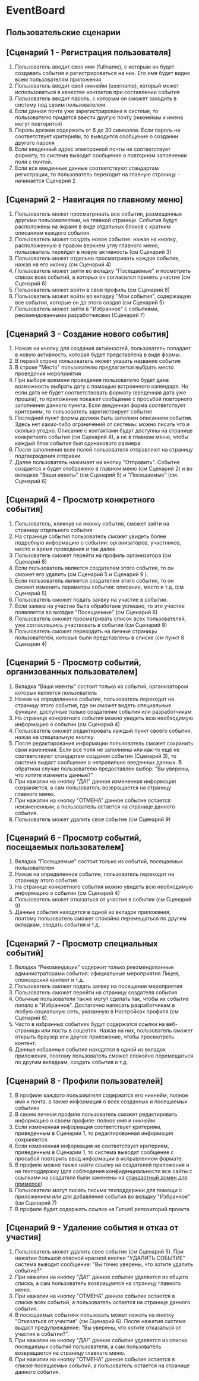 
# EventBoard
  
## Пользовательские сценарии  
  

  
## [Сценарий 1 - Регистрация пользователя]

1. Пользователь вводит свое имя (fullname), с которым он будет создавать события и регистрироваться на них. Его имя будет видно всем пользователям приложения
2. Пользователь вводит свой никнейм (username), который может использоваться в качестве контактов при составлении события
3. Пользователь вводит пароль, с которым он сможет заходить в систему под своим пользователем.
4. Если данная почта уже зарегистрирована в системе, то пользователю придется ввести другую почту (никнеймы и имена могут повторятся)
5. Пароль должен содержать от 6 до 30 символов. Если пароль не соответствует критериям, то выводится сообщение о создании другого пароля
6. Если введенный адрес электронной почты не соответствует формату, то система выводит сообщение о  повторном заполнении поля с почтой.
7. Если все введенные данные соответствуют стандартам регистрации, то пользователь переходит на главную страницу - начинается Сценарий 2
  
## [Сценарий 2 - Навигация по главному меню]

1. Пользователь  может просматривать все события, размещенные другими пользователями, на главной странице. События будут расположены на экране в виде отдельных блоков с кратким описанием каждого события.
2. Пользователь может создать новое событие: нажав на кнопку, расположенную в правом верхнем углу главного меню, пользователь перейдет в новую активность (см Сценарий 3)
3. Пользователь может отдельно просматривать каждое событие, нажав на его иконку (см Сценарий 4)
4. Пользователь может зайти во вкладку "Посещаемые" и посмотреть список вcех событий, в которых он согласился принять участие (см Сценарий 6)
5. Пользователь может войти в свой профиль (см Сценарий 8)
6. Пользователь может войти во вкладку "Мои события", содержащую все события, которые он до этого создал (см Сценарий 5)
7. Пользователь может зайти в "Избранное" с событиями, рекомендованными разработчиками (Сценарий 7)


## [Сценарий 3 - Создание нового события]
 1. Нажав на кнопку для создания активностей, пользователь попадает в новую активность, которая будет представлена в виде формы.
 2. В первой строке пользователь может указать название события 
 3. В строке "Место" пользователю предлагается выбрать место проведения мероприятия
 4. При выборе времени проведения пользователю будет дана возможность выбрать дату с помощью встроенного календаря. Но если дата не будет соответствовать формату (введенная дата уже прошла), то приложение покажет сообщение с просьбой повторного заполнения данного пункта. Если введенная форма соответствует критериям, то пользователь зарегистрирует событие 
 5. Последний пункт формы должен быть заполнен описанием события. Здесь нет каких-либо ограничений от системы: можно писать что и сколько угодно. Описание с контактами будут доступны на странице конкретного события (см Сценарий 4), а не в главном меню, чтобы каждый блок события был одинакового размера 
 6. После заполнения всех полей пользователя отправляют на страницу подтверждения отправки.
 7. Далее пользователь нажимает на кнопку "Отправить". Событие создается и будет отображено в главном меню (см Сценарий 2) и во вкладках "Ваши ивенты" (см Сценарий 5) и "Посещаемые" (см. Сценарий 6)
 
## [Сценарий 4 - Просмотр конкретного события]

1.  Пользователь, кликнув на иконку события, сможет зайти на страницу отдельного события
2. На странице события пользователь сможет увидеть более подробную информацию о событии: организаторов, участников, место и время проведения и так далее
3. Пользователь сможет перейти на профиль организатора (см Сценарий 8)
4. Если пользователь является создателем этого события, то он сможет его удалить (см Сценарий 5 и Сценарий 9 ).
5. Если пользователь является создателем этого события, то он сможет изменить параметры события: описание, место и т.д. (см Сценарий 5)
6. Пользователь сможет подать заявку на участие в событии.
7. Если заявка на участие была обработана успешно, то это участие появляется во вкладке "Посещаемые" (см Сценарий 6)
8. Пользователь сможет просматривать список всех пользователей, уже согласившись участвовать в событии (см Сценарий 8)
9. Пользователь сможет переходить на личные страницы пользователей, которые были представлены в списке (см пункт 8 Сценария 4)


## [Сценарий 5 - Просмотр событий, организованных пользователем]

1. Вкладка "Ваши ивенты" состоит только из событий, организатором которых является пользователь
2. Нажав на определенное событие, пользователь переходит на страницу этого события, где он сможет видеть специальные функции, доступные только создателям события или разработчикам
3. На странице конкретного события можно увидеть всю необходимую информацию о событии (см Сценарий 4)
4. Пользователь сможет редактировать каждый пункт своего события, нажав на специальную кнопку.  
5. После редактирования информации пользователь сможет сохранить свои изменения. Если все поля не заполнены или как-то еще не соответствуют стандартам создания события (Сценарий 3), то система выдаст сообщение о неправильно введенных данных. В обратном случае пользователю предоставлен выбор: "Вы уверены, что хотите изменить данные?"
6. При нажатии на кнопку "ДА!" данное измененная информация сохраняется, а сам пользователь возвращается на страницу главного меню.
7. При нажатии на кнопку "ОТМЕНА" данное событие остается неизмененным, а пользователь остается на странице данного события.
8. Пользователь может удалить свое событие (см Сценарий 9)

## [Сценарий 6 - Просмотр событий, посещаемых пользователем]
1. Вкладка "Посещаемые" состоит только из событий, посещаемых пользователем
2. Нажав на определенное событие, пользователь переходит на страницу этого события 
3. На странице конкретного события можно увидеть всю необходимую информацию о событии (см Сценарий 4)
4. Пользователь может отказаться от участия в событии (см Сценарий 9)
5. Данные  события находятся в одной из вкладок приложения, поэтому пользователь сможет спокойно перемещаться  по другим вкладкам, создать события и т.д.


## [Сценарий 7 - Просмотр специальных событий]
1. Вкладка "Рекомендации" содержит только рекомендованные администраторами события: официальные мероприятия Лицея, спонсорский контент и т.д.
2. Пользователь сможет подать заявку на посещение мероприятия
3. Пользователь сможет перейти на страницу создателя события
4. Обычные пользователи также могут сделать так, чтобы их событие попало в "Избранное". Достаточно написать  разработчикам в любую социальную сеть, указанную в Настройках профиля (см Сценарий 8).
5. Часто в избранных событиях будут содержатся ссылки на веб-страницы или посты в соцсетях. Нажав на них, пользователь сможет открыть браузер или другое приложение, чтобы просмотреть контент.
6. Данные избранные события находятся в одной из вкладок приложения, поэтому пользователь сможет спокойно перемещаться  по другим вкладкам, создать события и т.д.


## [Сценарий 8 - Профили пользователей]
1. В профиле каждого пользователя содержится его никнейм, полное имя и почта, а также информация о всех созданных и посещаемых событиях
2. В своем личном профиле пользователь сможет редактировать информацию о своем профиле: полное имя и никнейм
3. Если измененная информация соответствует критериям, приведенным в Сценарии 1, то редактированная информация сохраняется.
4. Если измененная информация не соответствует критериям, приведенным в Сценарии 1, то система выводит сообщение с просьбой повторить ввод информации в исправленном формате.
5. В профиле можно также найти ссылку на создателей приложения и на техподдержку (для соблюдения конфиденциальности все сайты с ссылками на создателя были заменены на [стандартный домен для примеров](https://example.com/))
6. Пользователи могут писать письма техподдержки для помощи с приложением или для добавления события во вкладку "Избранное" (см Сценарий 7)
7. В профиле будет содержать ссылка на Гитхаб репозиторий проекта


## [Сценарий 9 - Удаление события и отказ от участия]
1. Пользователь может удалить свое событие (см Сценарий 5). При нажатии большой опасной красной кнопки "УДАЛИТЬ СОБЫТИЕ" система выводит сообщение: "Вы точно уверены, что хотите удалить событие?"
2. При нажатии на кнопку "ДА!" данное событие удаляется из общего списка, а сам пользователь возвращается на страницу главного меню.
3. При нажатии на кнопку "ОТМЕНА" данное событие остается в списке всех событий, а пользователь остается на странице данного события.
4. В посещаемых событиях пользовать может нажать на кнопку "Отказаться от участия" (см Сценарий 6). После нажатия система выдаст предупреждение: "Вы уверены, что хотите отказаться от участия в событии?".
5. При нажатии на кнопку "ДА!" данное событие удаляется из списка посещаемых событий пользователя, а сам пользователь возвращается на страницу главного меню.
6. При нажатии на кнопку "ОТМЕНА" данное событие остается в списке посещаемых событий, а пользователь остается на странице данного события.